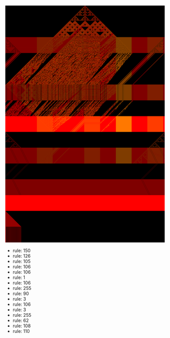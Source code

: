 ![photo](./output.png) 
 * rule: 150
* rule: 126
* rule: 105
* rule: 106
* rule: 106
* rule: 1
* rule: 106
* rule: 255
* rule: 90
* rule: 3
* rule: 106
* rule: 3
* rule: 255
* rule: 62
* rule: 108
* rule: 110
